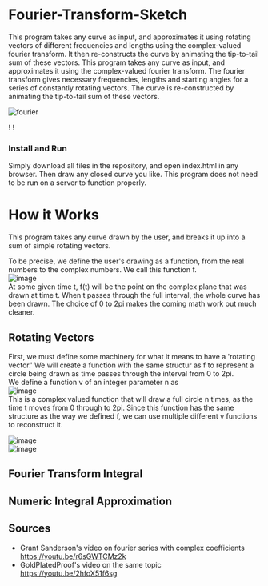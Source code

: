 # Fourier-Transform-Sketch
This program takes any curve as input, and approximates it using rotating vectors of different frequencies and lengths using the complex-valued fourier transform. It then re-constructs the curve by animating the tip-to-tail sum of these vectors.
This program takes any curve as input, and approximates it using the complex-valued fourier transform. The fourier transform gives necessary frequencies, lengths and starting angles for a series of constantly rotating vectors. The curve is re-constructed by animating the tip-to-tail sum of these vectors.

![fourier](https://user-images.githubusercontent.com/44384508/124254812-cbf95c80-db6c-11eb-89f1-a733aac97d7a.gif)
<!--- ![image](https://github.com/Anthony-Gambale/Fourier-Transform-Sketch/blob/main/images/screenshot1.png) --->!
<!--- ![image](https://github.com/Anthony-Gambale/Fourier-Transform-Sketch/blob/main/images/screenshot2.png) --->!

### Install and Run
Simply download all files in the repository, and open index.html in any browser. Then draw any closed curve you like. This program does not need to be run on a server to function properly.

# How it Works
This program takes any curve drawn by the user, and breaks it up into a sum of simple rotating vectors.

To be precise, we define the user's drawing as a function, from the real numbers to the complex numbers. We call this function f.  
![image](https://github.com/Anthony-Gambale/Fourier-Transform-Sketch/blob/main/images/definitionCurve.png)  
At some given time t, f(t) will be the point on the complex plane that was drawn at time t. When t passes through the full interval, the whole curve has been drawn. The choice of 0 to 2pi makes the coming math work out much cleaner.

## Rotating Vectors
First, we must define some machinery for what it means to have a 'rotating vector.' We will create a function with the same structur as f to represent a circle being drawn as time passes through the interval from 0 to 2pi.  
We define a function v of an integer parameter n as  
![image](https://github.com/Anthony-Gambale/Fourier-Transform-Sketch/blob/main/images/definitionRotation.png)  
This is a complex valued function that will draw a full circle n times, as the time t moves from 0 through to 2pi. Since this function has the same structure as the way we defined f, we can use multiple different v functions to reconstruct it.

![image](https://github.com/Anthony-Gambale/Fourier-Transform-Sketch/blob/main/images/rotatingVectors1.png)  
![image](https://github.com/Anthony-Gambale/Fourier-Transform-Sketch/blob/main/images/rotatingVectors2.png)  

## Fourier Transform Integral

## Numeric Integral Approximation

## Sources
 - Grant Sanderson's video on fourier series with complex coefficients  
 https://youtu.be/r6sGWTCMz2k
 - GoldPlatedProof's video on the same topic  
 https://youtu.be/2hfoX51f6sg
